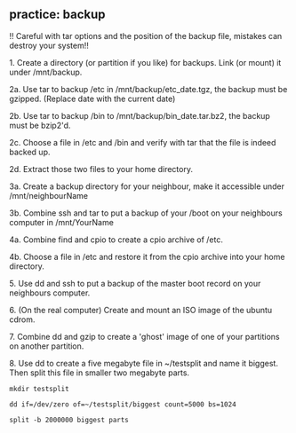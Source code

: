 ## practice: backup

!! Careful with tar options and the position of the backup file,
mistakes can destroy your system!!

1\. Create a directory (or partition if you like) for backups. Link (or
mount) it under /mnt/backup.

2a. Use tar to backup /etc in /mnt/backup/etc_date.tgz, the backup must
be gzipped. (Replace date with the current date)

2b. Use tar to backup /bin to /mnt/backup/bin_date.tar.bz2, the backup
must be bzip2\'d.

2c. Choose a file in /etc and /bin and verify with tar that the file is
indeed backed up.

2d. Extract those two files to your home directory.

3a. Create a backup directory for your neighbour, make it accessible
under /mnt/neighbourName

3b. Combine ssh and tar to put a backup of your /boot on your neighbours
computer in /mnt/YourName

4a. Combine find and cpio to create a cpio archive of /etc.

4b. Choose a file in /etc and restore it from the cpio archive into your
home directory.

5\. Use dd and ssh to put a backup of the master boot record on your
neighbours computer.

6\. (On the real computer) Create and mount an ISO image of the ubuntu
cdrom.

7\. Combine dd and gzip to create a \'ghost\' image of one of your
partitions on another partition.

8\. Use dd to create a five megabyte file in \~/testsplit and name it
biggest. Then split this file in smaller two megabyte parts.

    mkdir testsplit

    dd if=/dev/zero of=~/testsplit/biggest count=5000 bs=1024

    split -b 2000000 biggest parts

